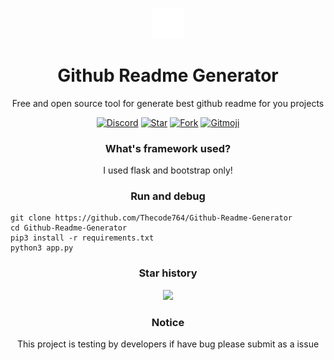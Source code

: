 <p align="center">
    <img src="./logo/github-mark/github-mark-white.png" width="50">
</p>

<h1 align="center">Github Readme Generator</h1>
<p align="center">Free and open source tool for generate best github readme for you projects</p>
<p align="center">
    <a href="https://discord.com/users/1125429179685548112"><img alt="Discord" src="https://img.shields.io/badge/discord-000000?logo=discord"></a>
    <a href="https://github.com/Thecode764/Github-Readme-Generator"><img alt="Star" src="https://img.shields.io/github/stars/Thecode764/Github-Readme-Generator?logo=github"></a>
    <a href="https://github.com/Thecode764/Github-Readme-Generator"><img alt="Fork" src="https://img.shields.io/github/forks/Thecode764/Github-Readme-Generator"></a>
    <a href="https://gitmoji.dev">
    <img
    src="https://img.shields.io/badge/gitmoji-%20😜%20😍-FFDD67.svg?style=flat-square"
    alt="Gitmoji"
  />
    </a>
</p>
<h3 align="center">What's framework used?</h3>
<p align="center">I used flask and bootstrap only!</p>
<h3 align="center">Run and debug</h3>
<p align="center">

```
git clone https://github.com/Thecode764/Github-Readme-Generator
cd Github-Readme-Generator
pip3 install -r requirements.txt
python3 app.py
```    

</p>
<h3 align="center">Star history</h3>
<p align="center">
    <img src="https://api.star-history.com/svg?repos=Thecode764/Github-Readme-Generator&type=Date">
</p>
<h3 align="center">Notice</h3>
<p align="center">This project is testing by developers if have bug please submit as a issue</p>